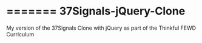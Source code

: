 =======
37Signals-jQuery-Clone
======================

My version of the 37Signals Clone with jQuery as part of the Thinkful FEWD Curriculum
